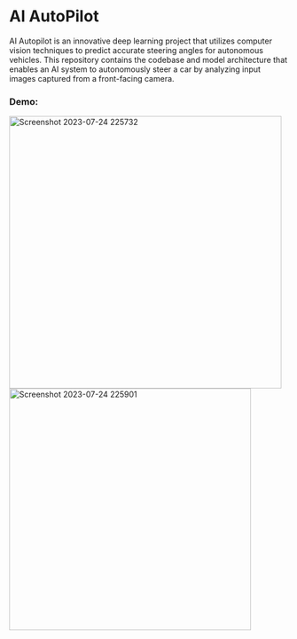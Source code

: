 # AI AutoPilot

AI Autopilot is an innovative deep learning project that utilizes computer vision techniques to predict accurate steering angles for autonomous vehicles. This repository contains the codebase and model architecture that enables an AI system to autonomously steer a car by analyzing input images captured from a front-facing camera.
### Demo:
<img width="491" alt="Screenshot 2023-07-24 225732" src="https://github.com/Dileep-56/AI-AutoPilot/assets/121457201/ee928ecc-db27-402e-b3e3-42d8e245073b">
<img width="436" alt="Screenshot 2023-07-24 225901" src="https://github.com/Dileep-56/AI-AutoPilot/assets/121457201/74853d34-4df4-4039-99df-bf2275fe5d2f">
